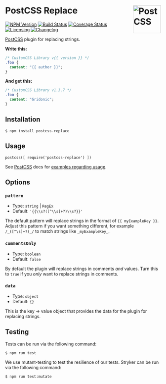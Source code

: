 # PostCSS Replace [<img src="http://postcss.github.io/postcss/logo.svg" alt="PostCSS" width="90" height="90" align="right">][PostCSS] 

[![NPM Version][npm-img]][npm-url]
[![Build Status][cli-img]][cli-url]
[![Coverage Status][cov-img]][cov-url]
[![Licensing][lic-img]][lic-url]
[![Changelog][log-img]][log-url]

[PostCSS] plugin for replacing strings.

**Write this:**

```css
/* CustomCSS Library v{{ version }} */
.foo {
  content: "{{ author }}";
}
```

**And get this:**

```css
/* CustomCSS Library v1.3.7 */
.foo {
  content: "Gridonic";
}
```

## Installation

`$ npm install postcss-replace`

## Usage

```JS
postcss([ require('postcss-replace') ])
```

See [PostCSS](https://github.com/postcss/postcss) docs for [examples regarding usage](https://github.com/postcss/postcss#usage).

## Options

### `pattern`

- Type: `string` | `RegEx`
- Default: `'{{\\s?([^\\s]+?)\\s?}}'`

The default pattern will replace strings in the format of `{{ myExampleKey }}`. Adjust this pattern if you want 
something different, for example `/_([^\s]+?)_/` to match strings like `_myExampleKey_`.

### `commentsOnly`

- Type: `boolean`
- Default: `false`

By default the plugin will replace strings in comments _and_ values. Turn this to `true` if you _only_ want to replace strings 
in comments.

### `data`

- Type: `object`
- Default: `{}`

This is the key → value object that provides the data for the plugin for replacing strings.

## Testing

Tests can be run via the following command:

`$ npm run test`

We use mutant-testing to test the resilience of our tests. 
Stryker can be run via the following command:

`$ npm run test:mutate`

[npm-url]: https://www.npmjs.com/package/postcss-replace
[npm-img]: https://img.shields.io/npm/v/postcss-replace.svg
[cli-url]: https://travis-ci.org/gridonic/postcss-replace
[cli-img]: https://travis-ci.org/gridonic/postcss-replace.svg
[lic-url]: LICENSE
[lic-img]: https://img.shields.io/npm/l/postcss-replace.svg
[log-url]: CHANGELOG.md
[log-img]: https://img.shields.io/badge/changelog-md-blue.svg
[cov-url]: https://coveralls.io/github/gridonic/postcss-replace?branch=master
[cov-img]: https://coveralls.io/repos/github/gridonic/postcss-replace/badge.svg?branch=master

[PostCSS]: https://github.com/postcss/postcss
